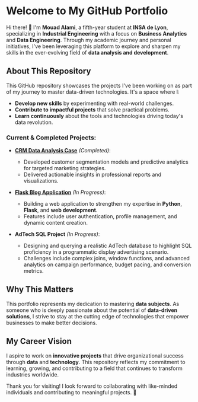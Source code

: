# Welcome to My GitHub Portfolio

Hi there! 👋 I'm **Mouad Alami**, a fifth-year student at **INSA de Lyon**, specializing in **Industrial Engineering** with a focus on **Business Analytics** and **Data Engineering**. Through my academic journey and personal initiatives, I've been leveraging this platform to explore and sharpen my skills in the ever-evolving field of **data analysis and development**.

## About This Repository

This GitHub repository showcases the projects I've been working on as part of my journey to master data-driven technologies. It's a space where I:
- **Develop new skills** by experimenting with real-world challenges.
- **Contribute to impactful projects** that solve practical problems.
- **Learn continuously** about the tools and technologies driving today's data revolution.

### Current & Completed Projects:
- **[CRM Data Analysis Case]([https://github.com/mouadalami](https://github.com/mouadalami/Data-Projects-Portfolio/tree/main/iFood-CRM-Data-Analytics-Case))** *(Completed)*:
  - Developed customer segmentation models and predictive analytics for targeted marketing strategies.
  - Delivered actionable insights in professional reports and visualizations.

- **[Flask Blog Application]([https://github.com/mouadalami](https://github.com/mouadalami/Data-Projects-Portfolio/tree/main/flaskblog_project))** *(In Progress)*:
  - Building a web application to strengthen my expertise in **Python**, **Flask**, and **web development**.
  - Features include user authentication, profile management, and dynamic content creation.
 
- **AdTech SQL Project** *(In Progress)*:
  - Designing and querying a realistic AdTech database to highlight SQL proficiency in a programmatic display advertising scenario.
  - Challenges include complex joins, window functions, and advanced analytics on campaign performance, budget pacing, and conversion metrics.

## Why This Matters

This portfolio represents my dedication to mastering **data subjects**. As someone who is deeply passionate about the potential of **data-driven solutions**, I strive to stay at the cutting edge of technologies that empower businesses to make better decisions.

## My Career Vision

I aspire to work on **innovative projects** that drive organizational success through **data** and **technology**. This repository reflects my commitment to learning, growing, and contributing to a field that continues to transform industries worldwide.

Thank you for visiting! I look forward to collaborating with like-minded individuals and contributing to meaningful projects. 🚀
